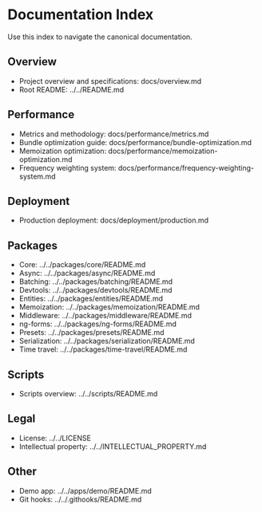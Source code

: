 # Documentation Index

Use this index to navigate the canonical documentation.

## Overview

- Project overview and specifications: docs/overview.md
- Root README: ../../README.md

## Performance

- Metrics and methodology: docs/performance/metrics.md
- Bundle optimization guide: docs/performance/bundle-optimization.md
- Memoization optimization: docs/performance/memoization-optimization.md
- Frequency weighting system: docs/performance/frequency-weighting-system.md

## Deployment

- Production deployment: docs/deployment/production.md

## Packages

- Core: ../../packages/core/README.md
- Async: ../../packages/async/README.md
- Batching: ../../packages/batching/README.md
- Devtools: ../../packages/devtools/README.md
- Entities: ../../packages/entities/README.md
- Memoization: ../../packages/memoization/README.md
- Middleware: ../../packages/middleware/README.md
- ng-forms: ../../packages/ng-forms/README.md
- Presets: ../../packages/presets/README.md
- Serialization: ../../packages/serialization/README.md
- Time travel: ../../packages/time-travel/README.md

## Scripts

- Scripts overview: ../../scripts/README.md

## Legal

- License: ../../LICENSE
- Intellectual property: ../../INTELLECTUAL_PROPERTY.md

## Other

- Demo app: ../../apps/demo/README.md
- Git hooks: ../../.githooks/README.md
